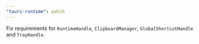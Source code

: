 ```yaml
---
"tauri-runtime": patch
---
```


Fix requirements for `RuntimeHandle`, `ClipboardManager`, `GlobalShortcutHandle` and `TrayHandle`.
